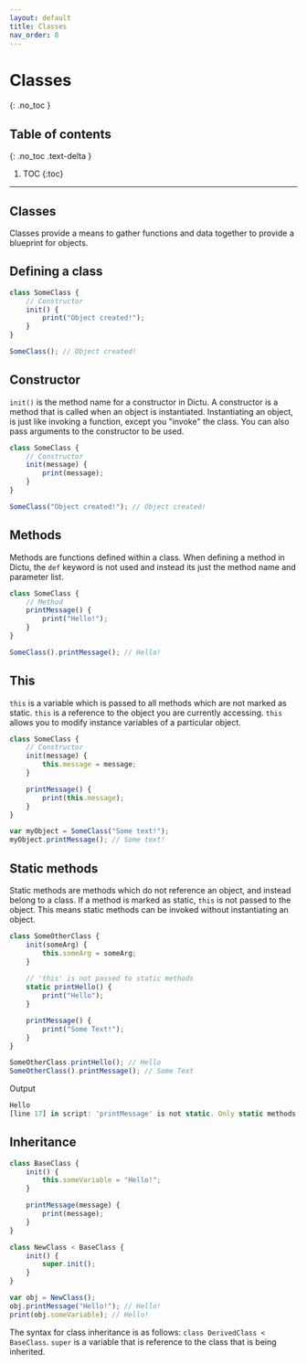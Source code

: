```yaml
---
layout: default
title: Classes
nav_order: 8
---
```


# Classes
{: .no_toc }

## Table of contents
{: .no_toc .text-delta }

1. TOC
{:toc}

---

## Classes

Classes provide a means to gather functions and data together to provide a blueprint for objects.

## Defining a class

```js
class SomeClass {
    // Constructor
    init() {
        print("Object created!");
    }
}

SomeClass(); // Object created!
```

## Constructor

`init()` is the method name for a constructor in Dictu. A constructor is a method that is called when an object is instantiated. Instantiating an object, is just like invoking a function, except you "invoke" the class. You can also pass arguments to the constructor to be used.

```js
class SomeClass {
    // Constructor
    init(message) {
        print(message);
    }
}

SomeClass("Object created!"); // Object created!
```

## Methods

Methods are functions defined within a class. When defining a method in Dictu, the `def` keyword is not used and instead its just the method name and parameter list.

```js
class SomeClass {
    // Method
    printMessage() {
        print("Hello!");
    }
}

SomeClass().printMessage(); // Hello!
```

## This

`this` is a variable which is passed to all methods which are not marked as static. `this` is a reference to the object you are currently accessing. `this` allows you to modify instance variables of a particular object.

```js
class SomeClass {
    // Constructor
    init(message) {
        this.message = message;
    }

    printMessage() {
        print(this.message);
    }
}

var myObject = SomeClass("Some text!");
myObject.printMessage(); // Some text!
```

## Static methods

Static methods are methods which do not reference an object, and instead belong to a class. If a method is marked as static, `this` is not passed to the object. This means static methods can be invoked without instantiating an object.

```js
class SomeOtherClass {
    init(someArg) {
        this.someArg = someArg;
    }
    
    // 'this' is not passed to static methods
    static printHello() {
        print("Hello");
    }

    printMessage() {
        print("Some Text!");
    }
}

SomeOtherClass.printHello(); // Hello
SomeOtherClass().printMessage(); // Some Text
```
Output
```js
Hello
[line 17] in script: 'printMessage' is not static. Only static methods can be invoked directly from a class.
```

## Inheritance

```js
class BaseClass {
    init() {
        this.someVariable = "Hello!";
    }

    printMessage(message) {
        print(message);
    }
}

class NewClass < BaseClass {
    init() {
        super.init();
    }
}

var obj = NewClass();
obj.printMessage("Hello!"); // Hello!
print(obj.someVariable); // Hello!
```

The syntax for class inheritance is as follows: `class DerivedClass < BaseClass`. `super` is a variable that is reference to the class that is being inherited.